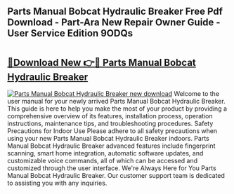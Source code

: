 ## Parts Manual Bobcat Hydraulic Breaker Free Pdf Download - Part-Ara New Repair Owner Guide - User Service Edition 9ODQs

# <h2><a href="http://bc82696.oget.top/?id=Parts+Manual+Bobcat+Hydraulic+Breaker">🔗Download New 👉🔴 Parts Manual Bobcat Hydraulic Breaker</a></h2>

[![Parts Manual Bobcat Hydraulic Breaker new download](https://i.imgur.com/5g1atiW.png)](http://bc82696.oget.top/?id=Parts+Manual+Bobcat+Hydraulic+Breaker)
Welcome to the user manual for your newly arrived Parts Manual Bobcat Hydraulic Breaker. This guide is here to help you make the most of your product by providing a comprehensive overview of its features, installation process, operation instructions, maintenance tips, and troubleshooting procedures. Safety Precautions for Indoor Use Please adhere to all safety precautions when using your new Parts Manual Bobcat Hydraulic Breaker indoors. Parts Manual Bobcat Hydraulic Breaker advanced features include fingerprint scanning, smart home integration, automatic software updates, and customizable voice commands, all of which can be accessed and customized through the user interface. We're Always Here for You Parts Manual Bobcat Hydraulic Breaker. Our customer support team is dedicated to assisting you with any inquiries.
